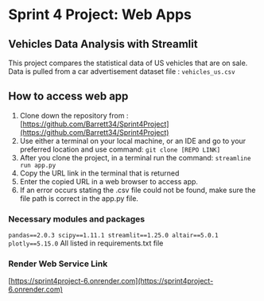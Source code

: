 # Sprint 4 Project: Web Apps

## Vehicles Data Analysis with Streamlit

This project compares the statistical data of US vehicles that are on sale. Data is pulled from a car advertisement dataset file : `vehicles_us.csv`

## How to access web app

1. Clone down the repository from : [https://github.com/Barrett34/Sprint4Project](https://github.com/Barrett34/Sprint4Project)
2. Use either a terminal on your local machine, or an IDE and go to your preferred location and use command:
`git clone [REPO LINK]`
3. After you clone the project, in a terminal run the command: `streamline run app.py`
4. Copy the URL link in the terminal that is returned
5. Enter the copied URL in a web browser to access app.
6. If an error occurs stating the .csv file could not be found, make sure the file path is correct in the app.py file.

### Necessary modules and packages
`pandas==2.0.3
scipy==1.11.1
streamlit==1.25.0
altair==5.0.1
plotly==5.15.0`
All listed in requirements.txt file

### Render Web Service Link

[https://sprint4project-6.onrender.com](https://sprint4project-6.onrender.com)
